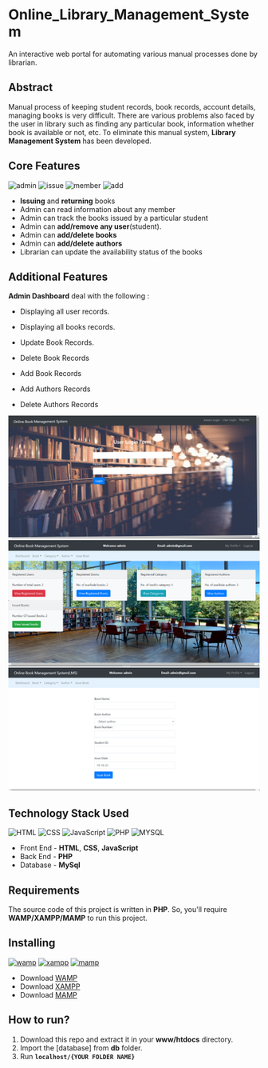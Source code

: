 # Online_Library_Management_System
An interactive web portal for automating various manual processes done by librarian.

## Abstract

Manual process of keeping student records, book records, account details, managing books is very difficult. There are various problems also faced by the user in library such as finding any particular book, information whether book is available or not, etc. To eliminate this manual system, **Library Management System** has been developed.

## Core Features

![admin](https://img.shields.io/badge/admin-login-teal.svg?style=flat-square) 
![issue](https://img.shields.io/badge/issue-books-ff69b4.svg?style=flat-square)
![member](https://img.shields.io/badge/add-member-dodgerblue.svg?style=flat-square) 
![add](https://img.shields.io/badge/add-books-orange.svg?style=flat-square) 

- **Issuing** and **returning** books
- Admin can read information about any member
- Admin can track the books issued by a particular student
- Admin can **add/remove any user**(student).
- Admin can **add/delete books**
- Admin can **add/delete authors**
- Librarian can update the availability status of the books

## Additional Features

**Admin Dashboard** deal with the following : 

- Displaying all user records.

- Displaying all books records.

- Update Book Records.

- Delete Book Records

- Add Book Records

- Add Authors Records

- Delete Authors Records

<img src="preview1.png" alt="Intro" width="800px" />
<img src="preview2.png" alt="Intro" width="800px" />
<img src="preview3.png" alt="Intro" width="800px" />

## Technology Stack Used

![HTML](https://img.shields.io/badge/frontend-html-orange.svg?logo=html5&style=flat-square) 
![CSS](https://img.shields.io/badge/frontend-css-yellowgreen.svg?logo=css3&style=flat-square)
![JavaScript](https://img.shields.io/badge/frontend-js-ff69b4.svg?logo=javascript&style=flat-square)
![PHP](https://img.shields.io/badge/backend-php-blue.svg?logo=php&style=flat-square) 
![MYSQL](https://img.shields.io/badge/database-mysql-lightgray.svg?logo=mysql&logoColor=white&style=flat-square) 

- Front End - **HTML**, **CSS**, **JavaScript**
- Back End - **PHP**
- Database - **MySql**

## Requirements

The source code of this project is written in **PHP**. So, you'll require **WAMP/XAMPP/MAMP** to run this project.

## Installing 

[![wamp](https://img.shields.io/badge/wamp-server-red.svg?style=flat-square)](http://www.wampserver.com/en/) [![xampp](https://img.shields.io/badge/xampp-server-blue.svg?style=flat-square)](https://www.apachefriends.org/download.html) [![mamp](https://img.shields.io/badge/mamp-server-lightgrey.svg?style=flat-square)](https://www.mamp.info/en/)

- Download [WAMP](http://www.wampserver.com/en/)
- Download [XAMPP](https://www.apachefriends.org/download.html)
- Download [MAMP](https://www.mamp.info/en/)

## How to run?

1. Download this repo and extract it in your **www/htdocs** directory. 
2. Import the [database] from **db** folder. 
3. Run **`localhost/{YOUR FOLDER NAME}`**


